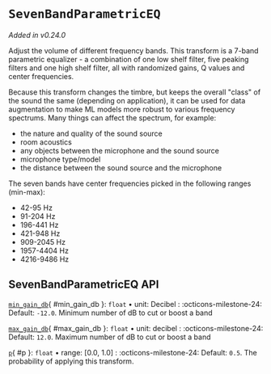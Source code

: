 # `SevenBandParametricEQ`

_Added in v0.24.0_

Adjust the volume of different frequency bands. This transform is a 7-band
parametric equalizer - a combination of one low shelf filter, five peaking filters
and one high shelf filter, all with randomized gains, Q values and center frequencies.

Because this transform changes the timbre, but keeps the overall "class" of the
sound the same (depending on application), it can be used for data augmentation to
make ML models more robust to various frequency spectrums. Many things can affect
the spectrum, for example:

* the nature and quality of the sound source
* room acoustics
* any objects between the microphone and the sound source
* microphone type/model
* the distance between the sound source and the microphone

The seven bands have center frequencies picked in the following ranges (min-max):

* 42-95 Hz
* 91-204 Hz
* 196-441 Hz
* 421-948 Hz
* 909-2045 Hz
* 1957-4404 Hz
* 4216-9486 Hz


## SevenBandParametricEQ API

[`min_gain_db`](#min_gain_db){ #min_gain_db }: `float` • unit: Decibel
:   :octicons-milestone-24: Default: `-12.0`. Minimum number of dB to cut or boost a band

[`max_gain_db`](#max_gain_db){ #max_gain_db }: `float` • unit: decibel
:   :octicons-milestone-24: Default: `12.0`. Maximum number of dB to cut or boost a band

[`p`](#p){ #p }: `float` • range: [0.0, 1.0]
:   :octicons-milestone-24: Default: `0.5`. The probability of applying this transform.
